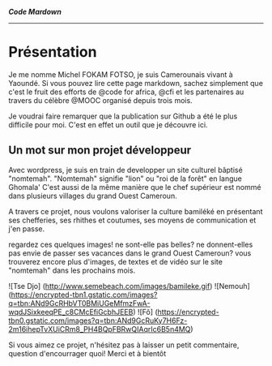 ***Code Mardown***
******************

Présentation
==


Je me nomme Michel FOKAM FOTSO, je suis Camerounais vivant à Yaoundé. Si vous pouvez lire cette page markdown, sachez simplement que c'est le fruit des efforts de @code for africa, @cfi et les partenaires au travers du célèbre @MOOC organisé depuis trois mois.

Je voudrai faire remarquer que la publication sur Github a été le plus difficile pour moi.  C'est en effet un outil que je découvre ici.

Un mot sur mon projet développeur
-

Avec wordpress, je suis en train de developper un site culturel bâptisé "nomtemah". "Nomtemah" signifie "lion" ou "roi de la forêt" en langue Ghomala' C'est aussi de la même manière que le chef supérieur est nommé dans plusieurs villages du grand Ouest Cameroun. 

A travers ce projet, nous voulons valoriser la culture bamiléké en présentant ses chefferies, ses rhithes et coutumes, ses moyens de communication et j'en passe. 

regardez ces quelques images! ne sont-elle pas belles? ne donnent-elles pas envie de passer ses vacances dans le grand Ouest Cameroun? vous trouverez encore plus d'images, de textes et de vidéo sur le site "nomtemah" dans les prochains mois.


![Tse Djo] (http://www.semebeach.com/images/bamileke.gif) ![Nemouh] (https://encrypted-tbn1.gstatic.com/images?q=tbn:ANd9GcRHbVT0BMiUGeMfmzFwA-wqdJSixkeeqPE_c8CMcEfiGcbhJEEB) ![Fô] (https://encrypted-tbn0.gstatic.com/images?q=tbn:ANd9GcRuKy7H6Fz-2m16ihepTvXUiCRm8_PH4BQpFBRwQIAqrIc6B5n4MQ)  

Si vous aimez ce projet, n'hésitez pas à laisser un petit commentaire, question d'encourrager quoi! Merci et à bientôt